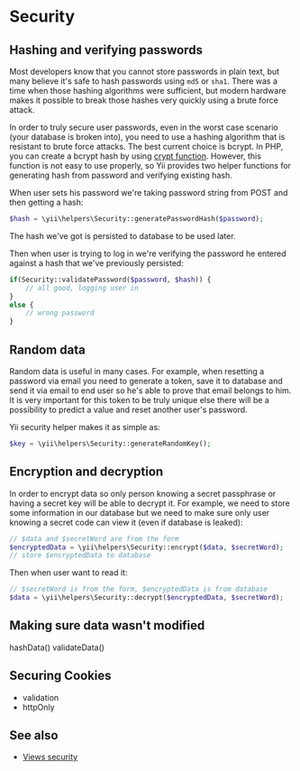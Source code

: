 Security
========

Hashing and verifying passwords
------------------------------

Most developers know that you cannot store passwords in plain text, but many believe it's safe to hash passwords using `md5` or `sha1`. There was a time when those hashing algorithms were sufficient, but modern hardware makes it possible to break those hashes very quickly using a brute force attack.

In order to truly secure user passwords, even in the worst case scenario (your database is broken into), you need to use a hashing algorithm that is resistant to brute force attacks. The best current choice is bcrypt. In PHP, you can create a bcrypt hash by using [crypt function](http://php.net/manual/en/function.crypt.php). However, this function is not easy to use properly, so Yii provides two helper functions for generating hash from
password and verifying existing hash.

When user sets his password we're taking password string from POST and then getting a hash:

```php
$hash = \yii\helpers\Security::generatePasswordHash($password);
```

The hash we've got is persisted to database to be used later.

Then when user is trying to log in we're verifying the password he entered against a hash that we've previously persisted:

```php
if(Security::validatePassword($password, $hash)) {
	// all good, logging user in
}
else {
	// wrong password
}
```


Random data
-----------

Random data is useful in many cases. For example, when resetting a password via email you need to generate a token,
save it to database and send it via email to end user so he's able to prove that email belongs to him. It is very
important for this token to be truly unique else there will be a possibility to predict a value and reset another user's
password.

Yii security helper makes it as simple as:

```php
$key = \yii\helpers\Security::generateRandomKey();
```

Encryption and decryption
-------------------------

In order to encrypt data so only person knowing a secret passphrase or having a secret key will be able to decrypt it.
For example, we need to store some information in our database but we need to make sure only user knowing a secret code
can view it (even if database is leaked):


```php
// $data and $secretWord are from the form
$encryptedData = \yii\helpers\Security::encrypt($data, $secretWord);
// store $encryptedData to database
```

Then when user want to read it:

```php
// $secretWord is from the form, $encryptedData is from database
$data = \yii\helpers\Security::decrypt($encryptedData, $secretWord);
```

Making sure data wasn't modified
--------------------------------

hashData()
validateData()


Securing Cookies
----------------

- validation
- httpOnly

See also
--------

- [Views security](view.md#security)

